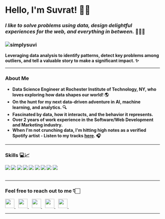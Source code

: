 <h1><strong>Hello, I'm Suvrat! 👋🏻</h1>

<h3 align="left"><em>I like to solve problems using data, design delightful experiences for the web, and everything in between.</em> 👨🏻‍💻</h3>
<h3 align="left"><img src="https://komarev.com/ghpvc/?username=simplysuvi" alt="simplysuvi"></h3>


<p>Leveraging data analysis to identify patterns, detect key problems among outliers, and tell a valuable story to make a significant impact. ✨</p>

<hr>

<h3>About Me</h3>
<ul>
<li>Data Science Engineer at Rochester Institute of Technology, NY, who loves exploring how data shapes our world! 🌎</li>
<li>On the hunt for my next data-driven adventure in AI, machine learning, and analytics. 🔍</li>
<li>Fascinated by data, how it interacts, and the behavior it represents.</li>
<li>Over 2 years of work experience in the Software/Web Development and Marketing industry.</li>
<li>When I'm not crunching data, I'm hitting high notes as a verified Spotify artist - Listen to my tracks <a href="https://open.spotify.com/artist/0Qc2FzRFU7IeFUEYDijkCU?si=ZiYn7Mg7QjGGFXMN6Zb4Zw" alt="simplysuvi" target="_blank">here</a>. 🎧</li>
</ul>
<hr>

<h3>Skills 💻📈</h3>
<div>
    <img src="https://img.shields.io/badge/python-%2314354C.svg?style=for-the-badge&logo=python&logoColor=white">
    <img src="https://img.shields.io/badge/pandas-%23150458.svg?style=for-the-badge&logo=pandas&logoColor=white">
    <img src="https://img.shields.io/badge/numpy-%23013243.svg?style=for-the-badge&logo=numpy&logoColor=white">
    <img src="https://img.shields.io/badge/scikit--learn-%23F7931E.svg?style=for-the-badge&logo=scikit-learn&logoColor=white">
    <img src="https://img.shields.io/badge/git-%23F05033.svg?style=for-the-badge&logo=git&logoColor=white">
    <img src="https://img.shields.io/badge/html5-%23E34F26.svg?style=for-the-badge&logo=html5&logoColor=white">
    <img src="https://img.shields.io/badge/css-%23E34F26.svg?style=for-the-badge&logo=css3&logoColor=white">
    <img src="https://img.shields.io/badge/javascript-%23E34F26.svg?style=for-the-badge&logo=javascript&logoColor=white">
    <img src="https://img.shields.io/badge/java-%23E34F26.svg?style=for-the-badge&logo=java&logoColor=white">
</div>
<br>
<hr>

<h3>Feel free to reach out to me 👇🏻</h3>
<div>
    <a href="https://www.linkedin.com/in/simplysuvi/" target="_blank">
        <img src="https://cdn-icons-png.flaticon.com/512/174/174857.png" width="30px">
    </a>&nbsp;&nbsp;
    <a href="https://twitter.com/Simplysuvi/" target="_blank">
        <img src="https://cdn-icons-png.flaticon.com/512/124/124021.png" width="30px">
    </a>&nbsp;&nbsp;
    <a href="https://github.com/Simplysuvi/" target="_blank">
        <img src="https://cdn-icons-png.flaticon.com/512/1051/1051326.png" width="30px">
    </a>&nbsp;&nbsp;
    <a href="https://codepen.io/simplysuvi" target="_blank">
        <img src="https://cdn-icons-png.flaticon.com/512/2111/2111501.png" width="30px">
    </a>&nbsp;&nbsp;
    <a href="https://www.instagram.com/simplysuvi/" target="_blank">
        <img src="https://cdn-icons-png.flaticon.com/512/1384/1384063.png" width="30px">
    </a>&nbsp;&nbsp;
</div>
<hr>
<br>
<!-- <div >
    <img align="left" src="https://github-readme-stats.vercel.app/api?username=simplysuvi&count_private=true&show_icons=true&theme=buefy" width="400px" alt="suvrat-jain">
    &nbsp;&nbsp;
    &nbsp;&nbsp;
    <img align="center" src="https://github-readme-stats.vercel.app/api/top-langs/?username=simplysuvi&layout=compact&theme=buefy" width="350px" alt="suvrat-jain">
</div> -->

